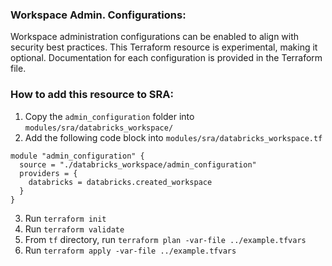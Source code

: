 ### **Workspace Admin. Configurations**: 
Workspace administration configurations can be enabled to align with security best practices. This Terraform resource is experimental, making it optional. Documentation for each configuration is provided in the Terraform file.

### How to add this resource to SRA:

1. Copy the `admin_configuration` folder into `modules/sra/databricks_workspace/` 
2. Add the following code block into `modules/sra/databricks_workspace.tf`
```
module "admin_configuration" {
  source = "./databricks_workspace/admin_configuration"
  providers = {
    databricks = databricks.created_workspace
  }
}
```
3. Run `terraform init`
4. Run `terraform validate`
5. From `tf` directory, run `terraform plan -var-file ../example.tfvars`
6. Run `terraform apply -var-file ../example.tfvars`
